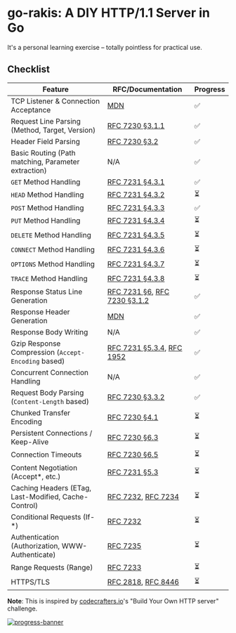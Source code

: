 # go-rakis: A DIY HTTP/1.1 Server in Go

It's a personal learning exercise – totally pointless for practical use.

## Checklist

| Feature                                                    | RFC/Documentation                                                                                                | Progress |
| ---------------------------------------------------------- | ---------------------------------------------------------------------------------------------------------------- | -------- |
| TCP Listener & Connection Acceptance                       | [MDN](https://developer.mozilla.org/en-US/docs/Glossary/TCP_Socket)                                              | ✅        |
| Request Line Parsing (Method, Target, Version)             | [RFC 7230 §3.1.1](https://datatracker.ietf.org/doc/html/rfc7230#section-3.1.1)                                      | ✅        |
| Header Field Parsing                                       | [RFC 7230 §3.2](https://datatracker.ietf.org/doc/html/rfc7230#section-3.2)                                          | ✅        |
| Basic Routing (Path matching, Parameter extraction)        | N/A                                                                                                              | ✅        |
| `GET` Method Handling                                      | [RFC 7231 §4.3.1](https://datatracker.ietf.org/doc/html/rfc7231#section-4.3.1)                                      | ✅        |
| `HEAD` Method Handling                                     | [RFC 7231 §4.3.2](https://datatracker.ietf.org/doc/html/rfc7231#section-4.3.2)                                      | ⏳        |
| `POST` Method Handling                                     | [RFC 7231 §4.3.3](https://datatracker.ietf.org/doc/html/rfc7231#section-4.3.3)                                      | ✅        |
| `PUT` Method Handling                                      | [RFC 7231 §4.3.4](https://datatracker.ietf.org/doc/html/rfc7231#section-4.3.4)                                      | ⏳        |
| `DELETE` Method Handling                                   | [RFC 7231 §4.3.5](https://datatracker.ietf.org/doc/html/rfc7231#section-4.3.5)                                      | ⏳        |
| `CONNECT` Method Handling                                  | [RFC 7231 §4.3.6](https://datatracker.ietf.org/doc/html/rfc7231#section-4.3.6)                                      | ⏳        |
| `OPTIONS` Method Handling                                  | [RFC 7231 §4.3.7](https://datatracker.ietf.org/doc/html/rfc7231#section-4.3.7)                                      | ⏳        |
| `TRACE` Method Handling                                    | [RFC 7231 §4.3.8](https://datatracker.ietf.org/doc/html/rfc7231#section-4.3.8)                                      | ⏳        |
| Response Status Line Generation                          | [RFC 7231 §6](https://datatracker.ietf.org/doc/html/rfc7231#section-6), [RFC 7230 §3.1.2](https://datatracker.ietf.org/doc/html/rfc7230#section-3.1.2) | ✅        |
| Response Header Generation                               | [MDN](https://developer.mozilla.org/en-US/docs/Web/HTTP/Headers)                                                 | ✅        |
| Response Body Writing                                      | N/A                                                                                                              | ✅        |
| Gzip Response Compression (`Accept-Encoding` based)        | [RFC 7231 §5.3.4](https://datatracker.ietf.org/doc/html/rfc7231#section-5.3.4), [RFC 1952](https://datatracker.ietf.org/doc/html/rfc1952)           | ✅        |
| Concurrent Connection Handling                           | N/A                                                                                                              | ✅        |
| Request Body Parsing (`Content-Length` based)            | [RFC 7230 §3.3.2](https://datatracker.ietf.org/doc/html/rfc7230#section-3.3.2)                                      | ✅        |
| Chunked Transfer Encoding                                  | [RFC 7230 §4.1](https://datatracker.ietf.org/doc/html/rfc7230#section-4.1)                                          | ⏳        |
| Persistent Connections / Keep-Alive                      | [RFC 7230 §6.3](https://datatracker.ietf.org/doc/html/rfc7230#section-6.3)                                          | ⏳        |
| Connection Timeouts                                        | [RFC 7230 §6.5](https://datatracker.ietf.org/doc/html/rfc7230#section-6.5)                                          | ⏳        |
| Content Negotiation (Accept\*, etc.)                     | [RFC 7231 §5.3](https://datatracker.ietf.org/doc/html/rfc7231#section-5.3)                                          | ⏳        |
| Caching Headers (ETag, Last-Modified, Cache-Control)     | [RFC 7232](https://datatracker.ietf.org/doc/html/rfc7232), [RFC 7234](https://datatracker.ietf.org/doc/html/rfc7234) | ⏳        |
| Conditional Requests (If-\*)                             | [RFC 7232](https://datatracker.ietf.org/doc/html/rfc7232)                                                          | ⏳        |
| Authentication (Authorization, WWW-Authenticate)           | [RFC 7235](https://datatracker.ietf.org/doc/html/rfc7235)                                                          | ⏳        |
| Range Requests (Range)                                     | [RFC 7233](https://datatracker.ietf.org/doc/html/rfc7233)                                                          | ⏳        |
| HTTPS/TLS                                                  | [RFC 2818](https://datatracker.ietf.org/doc/html/rfc2818), [RFC 8446](https://datatracker.ietf.org/doc/html/rfc8446) | ⏳        |

**Note**: This is inspired by [codecrafters.io](https://codecrafters.io)'s "Build Your Own HTTP server" challenge.

[![progress-banner](https://backend.codecrafters.io/progress/http-server/1fdacaf2-669f-433a-8cb1-4945aa9c7b6e)](https://app.codecrafters.io/users/codecrafters-bot?r=2qF)

